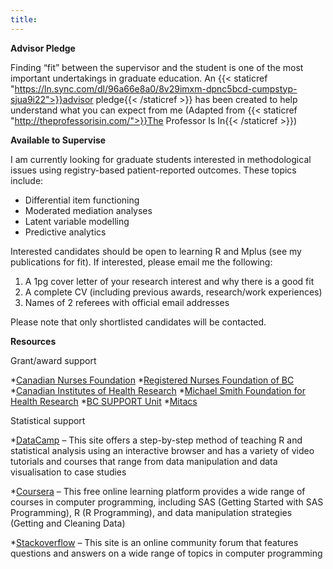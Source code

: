 ```yaml
---
title:
---
```

**Advisor Pledge**

Finding “fit” between the supervisor and the student is one of the most important undertakings in graduate education. An {{< staticref "https://ln.sync.com/dl/96a66e8a0/8v29imxm-dpnc5bcd-cumpstyp-sjua9i22">}}advisor pledge{{< /staticref >}} has been created to help understand what you can expect from me (Adapted from {{< staticref "http://theprofessorisin.com/">}}The Professor Is In{{< /staticref >}})


**Available to Supervise**

I am currently looking for graduate students interested in methodological issues using registry-based patient-reported outcomes. These topics include: 
-	Differential item functioning 
-	Moderated mediation analyses
-	Latent variable modelling 
-	Predictive analytics 

Interested candidates should be open to learning R and Mplus (see my publications for fit). If interested, please email me the following:
1.	A 1pg cover letter of your research interest and why there is a good fit
2.	A complete CV (including previous awards, research/work experiences)
3.	Names of 2 referees with official email addresses 

Please note that only shortlisted candidates will be contacted. 


**Resources**

Grant/award support 

*[Canadian Nurses Foundation](https://cnf-fiic.ca)
*[Registered Nurses Foundation of BC](https://rnfbc.ca)
*[Canadian Institutes of Health Research](https://cihr-irsc.gc.ca/e/193.html)
*[Michael Smith Foundation for Health Research](https://www.msfhr.org/funding)
*[BC SUPPORT Unit](https://bcsupportunit.ca)
*[Mitacs](https://www.mitacs.ca/en)

Statistical support

*[DataCamp](https://www.datacamp.com) – This site offers a step-by-step method of teaching R and statistical analysis using an interactive browser and has a variety of video tutorials and courses that range from data manipulation and data visualisation to case studies 

*[Coursera](https://www.coursera.org) – This free online learning platform provides a wide range of courses in computer programming, including SAS (Getting Started with SAS Programming), R (R Programming), and data manipulation strategies (Getting and Cleaning Data) 

*[Stackoverflow](https://stackoverflow.com/questions) – This site is an online community forum that features questions and answers on a wide range of topics in computer programming 


